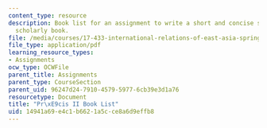 ```yaml
---
content_type: resource
description: Book list for an assignment to write a short and concise summary of a
  scholarly book.
file: /media/courses/17-433-international-relations-of-east-asia-spring-2011/14941a69e4c1b6621a5cce8a6d9effb8_MIT17_433S11_precisII.pdf
file_type: application/pdf
learning_resource_types:
- Assignments
ocw_type: OCWFile
parent_title: Assignments
parent_type: CourseSection
parent_uid: 96247d24-7910-4579-5977-6cb39e3d1a76
resourcetype: Document
title: "Pr\xE9cis II Book List"
uid: 14941a69-e4c1-b662-1a5c-ce8a6d9effb8
---
```

